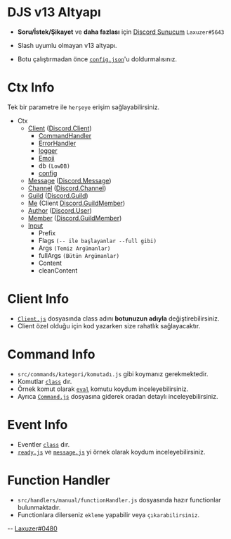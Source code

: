 # DJS v13 Altyapı

- **Soru/İstek/Şikayet** ve __daha fazlası__ için [Discord Sunucum](https://discord.gg/VUNbq4SwxY) `Laxuzer#5643`

- Slash uyumlu olmayan v13 altyapı.

- Botu çalıştırmadan önce [`config.json`](src/config.json)'u doldurmalısınız.

# Ctx Info
Tek bir parametre ile `herşeye` erişim sağlayabilirsiniz.
- Ctx
    - [Client](src/base/Client.js#L3) ([Discord.Client](https://discord.js.org/#/docs/main/stable/class/Client))
        - [CommandHandler](src/base/CommandHandler.js#L4)
        - [ErrorHandler](src/base/ErrorHandler.js#L3)
        - [logger](src/base/Logger.js#L22)
        - [Emoji](src/base/Emoji.js#L3)
        - db `(LowDB)`
        - [config](src/config.json)
    - [Message](src/base/Ctx.js#L52) ([Discord.Message](https://discord.js.org/#/docs/main/stable/class/Message))
    - [Channel](src/base/Ctx.js#L57) ([Discord.Channel](https://discord.js.org/#/docs/main/stable/class/Channel))
    - [Guild](src/base/Ctx.js#L62) ([Discord.Guild](https://discord.js.org/#/docs/main/stable/class/Guild))
    - [Me](src/base/Ctx.js#L67) (Client [Discord.GuildMember](https://discord.js.org/#/docs/main/stable/class/GuildMember))
    - [Author](src/base/Ctx.js#L77) ([Discord.User](https://discord.js.org/#/docs/main/stable/class/User))
    - [Member](src/base/Ctx.js#L82) ([Discord.GuildMember](https://discord.js.org/#/docs/main/stable/class/GuildMember))
    - [Input](src/base/Ctx.js#L4)
        - Prefix
        - Flags `(-- ile başlayanlar --full gibi)`
        - Args `(Temiz Argümanlar)`
        - fullArgs `(Bütün Argümanlar)`
        - Content
        - cleanContent

# Client Info
- [`Client.js`](src/base/Client.js) dosyasında class adını **botunuzun adıyla** değiştirebilirsiniz.
- Client özel olduğu için kod yazarken size rahatlık sağlayacaktır.

# Command Info
- `src/commands/kategori/komutadı.js` gibi koymanız gerekmektedir. 
- Komutlar [`class`](https://www.w3schools.com/js/js_classes.asp) dır. 
- Örnek komut olarak [`eval`](src/commands/dev/eval.js) komutu koydum inceleyebilirsiniz. 
- Ayrıca [`Command.js`](src/base/Command.js) dosyasına giderek oradan detaylı inceleyebilirsiniz.

# Event Info
- Eventler [`class`](https://www.w3schools.com/js/js_classes.asp) dır. 
- [`ready.js`](src/events/ready.js) ve [`message.js`](src/events/message.js) yi örnek olarak koydum inceleyebilirsiniz.

# Function Handler
- `src/handlers/manual/functionHandler.js` dosyasında hazır functionlar bulunmaktadır.
- Functionlara dilerseniz `ekleme` yapabilir veya `çıkarabilirsiniz`.

-- [Laxuzer#0480](https://discord.com/users/576749207084466197)
